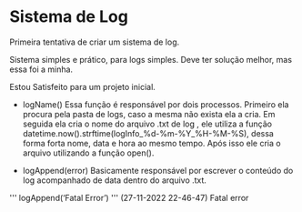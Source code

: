 # Sistema de Log
 Primeira tentativa de criar um sistema de log.
 
 Sistema simples e prático, para logs simples. Deve ter solução melhor, mas essa foi a minha.

 Estou Satisfeito para um projeto inicial.

 - logName()
 Essa função é responsável por dois processos. Primeiro ela procura pela pasta de logs, caso a mesma não exista ela a cria. Em seguida ela cria o nome do arquivo .txt de log , ele utiliza a função datetime.now().strftime(logInfo_%d-%m-%Y_%H-%M-%S), dessa forma forta nome, data e hora ao mesmo tempo. Após isso ele cria o arquivo utilizando a função open().

 - logAppend(error)
 Basicamente responsável por escrever o conteúdo do log acompanhado de data dentro do arquivo .txt. 

'''
logAppend(‘Fatal Error’)
'''
(27-11-2022 22-46-47) Fatal error